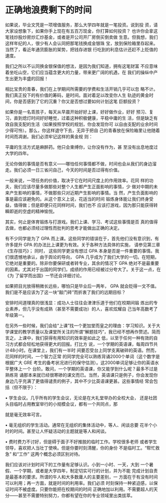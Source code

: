 # 正确地浪费剩下的时间

如果说，毕业文凭是一项增值服务，那么大学四年就是一笔投资。说到投  资，请大家设想象下，如果你手上现在有五百万现金，你打算如何投资？  也许你会拿这笔钱炒股炒房炒汇炒基金，或者是开公司开厂房倒买倒卖做  生意。但我想，我们这样年纪的人，很少有人会认同把那笔钱换成金银珠  宝，放到保险箱里存起来。当然了，看近年通货膨胀的架势，把钱存进银  行吃到的利息估计还赶不上贬值的速度。

我们之所以不认同换金银保值的想法，是因为我们知道，拥有这笔财富  不应意味着坐吃山空，它们应当蕴含更大的力量，带来更广阔的机遇，在  我们的操纵中产生出更为丰盛的回报！

相比宝贵的青春，我们在上学期间所需要的学费和生活开销几乎可以忽  略不计。我们真正投下的有价值的筹码，是时间。面对着足以改变你人生  轨迹的黄金时间，你是否感到了它的沉重？你又是否想过要如何计划这笔  巨额投资？

如果你是一名乖孩子，每天从早晨开始好好上课，好好做作业，好好  预习、复习，直到熄灯时间好好睡觉，过着这种积极健康，平稳中庸的生  活，但是缺乏有效自我支配的生活（如果按照学校的规划，你会发现你可  以自由支配的业余时间少得可怜）。那么，你这样退守下去，无异于把自  己的青春放在保险箱里让他随着时间而凋谢。我们必须牢记这样的黄金规  则：

平庸的生活方式是麻醉药。他只会束缚你，让你没有作为，甚 至没有出息地度过大学的四年。  


无论你做的事情是否有意义——哪怕任何事情都不做，时间也会从我们的身边溜走。我们必须一日三省问自己，今天的时间是否过得有价值。

一般来说，一项任务的价值，取决于它在时间尺度上的作用效率。花同  样的功夫，我们应该尽量多做那些对整个人生都产生正面影响的事情，少  做对中期的未来产生影响的事情，不做那些只对近期产生影响的事情。当  然，产生负面影响的事是最应该避免的。从这个意义上说，花适当的时间  锻炼身体能让我们终身受益，值得做；但是即便只花同样时间，我们也不  应该打游戏，因为那只能获得转瞬即逝的空虚的精神愉悦。

其实，何止是体育锻炼与打游戏。我们上课、学习、考试这些事情是否  真的值得去做，也都必须经过理性而批判的思考才能做出正确的决定。

有不少同学是为了 GPA 而上课。这些同学的错误在于，首先他们没有意识到，有许多提升 GPA 的办法比上课更为有效。关于各种方法具体的实施， 请参见第三章《生存技巧》； 同时， 这些同学更没有想过 GPA 本身是否是一件重要的事情。我们很遗憾地承认，由于舆论的导向， GPA 几乎成为了我们大学的一切。在短期，它绝对是重要的。除非你要保研或者转专业，其余的情况下 GPA 绝对不是最重要的因素。尤其对于出国的同学们，成绩的作用已经被过分夸大了。关于这一点，在《为  了留学而出国》一节还会详细讨论。

如果把目光放得稍微长远些，哪怕只是毕业后一两年， GPA 就会贬得一文不值。我们是不是应该为了这一块“敲门砖”而折衷了我们的远期目标？

安排时间道理真的很浅显：成功人士往往会津津乐道于他们在校期间锻  炼出的专业素养，但几乎没有成熟（甚至不需要成功）的人，喜欢炫耀自  己当年高数考了年级第一。

在另外一些时候，我们会给“上课”找一个更加堂而皇之的理由：学习知识。关于大学课堂的教学质量以及课堂所关注的所谓“解题技巧”，我已经不想再作赘述。简而言之，上课中，我们获得有用知识的效率是如此之  低，以至于任何一种有效的自习方式都会轻松地获得更大的回报。打比方  说，一个学期的英语课，每周四节共计48小时。在课堂上，我们有一半时 间要忍受台上同学支离破碎的英语。然而，花同样的时间，一个智力正常  的同学完全可以熟练背诵2000个单词（这个数字是根据广大 GRE 考生的备考状况进行的保守估测）。这2000单词足够让你的英语水平整体上一个 台阶。敢问，一个学期的英语课，你又能学到什么呢？最多不过是熟练背  诵那本来就已经很寒碜的课文而已。当然，英语课只是例子，你会发现你  身边几乎充满了更值得谴责的例子，其中不少比英语课更甚。这些事情经  常会包括（但不限于）：

•   学生会议。几乎所有的学生会议，无论是在大礼堂举办的全校大会，  还是社团头目临时占用教室举行的小规模会议，都有一个共同点，那  


就是毫无效率可言。

•   毫无组织的学生活动。通常在无组织的集体活动中，等人、闲谈总要 花半个小时的时间。甚至让人怀疑活动的主题就是等人和闲谈。

•   费时费力不讨好，但是碍于面子不好推脱的临时工作。学校很多老师  或者学生领导，喜欢把人当壮丁使唤。但是你要时刻清醒，你的身份 不是临时工。“帮忙救急” 和“工作” 这两个概念必须区别对待。

我们应该对计划时间下的工作量有足够认识。小到一小时、一天，大到  一个暑假、一个学期，或者是大学四年，制定切实可行的计划，并为不能  完成计划自责是最基本的要求。所谓的牛人和大多数庸人的主要差别，一  方面在于有没有时间可以利用；再一方面，就是时间的利用率。我们必须  时刻保持一种紧迫感，以保证时间不被虚度。只要你能把在校期间的时间  正确地加以利用。不需要超人的天分——甚至不需要特别努力，你都有望在你的专业领域里出类拔萃。

